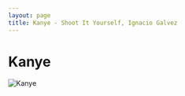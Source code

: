```yaml
---
layout: page
title: Kanye - Shoot It Yourself, Ignacio Galvez
---
```


# Kanye

![Kanye](http://assets.farmhouse.co/publishing/1-shoot-it-yourself/images/kanye-1.jpg)
